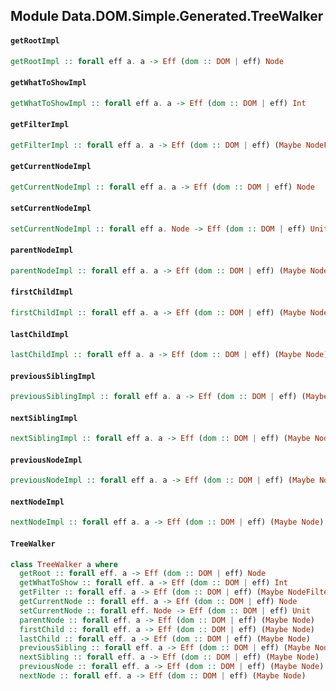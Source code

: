 ## Module Data.DOM.Simple.Generated.TreeWalker

#### `getRootImpl`

``` purescript
getRootImpl :: forall eff a. a -> Eff (dom :: DOM | eff) Node
```

#### `getWhatToShowImpl`

``` purescript
getWhatToShowImpl :: forall eff a. a -> Eff (dom :: DOM | eff) Int
```

#### `getFilterImpl`

``` purescript
getFilterImpl :: forall eff a. a -> Eff (dom :: DOM | eff) (Maybe NodeFilter)
```

#### `getCurrentNodeImpl`

``` purescript
getCurrentNodeImpl :: forall eff a. a -> Eff (dom :: DOM | eff) Node
```

#### `setCurrentNodeImpl`

``` purescript
setCurrentNodeImpl :: forall eff a. Node -> Eff (dom :: DOM | eff) Unit
```

#### `parentNodeImpl`

``` purescript
parentNodeImpl :: forall eff a. a -> Eff (dom :: DOM | eff) (Maybe Node)
```

#### `firstChildImpl`

``` purescript
firstChildImpl :: forall eff a. a -> Eff (dom :: DOM | eff) (Maybe Node)
```

#### `lastChildImpl`

``` purescript
lastChildImpl :: forall eff a. a -> Eff (dom :: DOM | eff) (Maybe Node)
```

#### `previousSiblingImpl`

``` purescript
previousSiblingImpl :: forall eff a. a -> Eff (dom :: DOM | eff) (Maybe Node)
```

#### `nextSiblingImpl`

``` purescript
nextSiblingImpl :: forall eff a. a -> Eff (dom :: DOM | eff) (Maybe Node)
```

#### `previousNodeImpl`

``` purescript
previousNodeImpl :: forall eff a. a -> Eff (dom :: DOM | eff) (Maybe Node)
```

#### `nextNodeImpl`

``` purescript
nextNodeImpl :: forall eff a. a -> Eff (dom :: DOM | eff) (Maybe Node)
```

#### `TreeWalker`

``` purescript
class TreeWalker a where
  getRoot :: forall eff. a -> Eff (dom :: DOM | eff) Node
  getWhatToShow :: forall eff. a -> Eff (dom :: DOM | eff) Int
  getFilter :: forall eff. a -> Eff (dom :: DOM | eff) (Maybe NodeFilter)
  getCurrentNode :: forall eff. a -> Eff (dom :: DOM | eff) Node
  setCurrentNode :: forall eff. Node -> Eff (dom :: DOM | eff) Unit
  parentNode :: forall eff. a -> Eff (dom :: DOM | eff) (Maybe Node)
  firstChild :: forall eff. a -> Eff (dom :: DOM | eff) (Maybe Node)
  lastChild :: forall eff. a -> Eff (dom :: DOM | eff) (Maybe Node)
  previousSibling :: forall eff. a -> Eff (dom :: DOM | eff) (Maybe Node)
  nextSibling :: forall eff. a -> Eff (dom :: DOM | eff) (Maybe Node)
  previousNode :: forall eff. a -> Eff (dom :: DOM | eff) (Maybe Node)
  nextNode :: forall eff. a -> Eff (dom :: DOM | eff) (Maybe Node)
```


